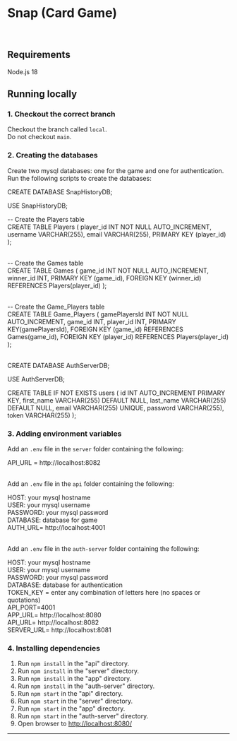 # Snap (Card Game)
<br>

## Requirements
Node.js 18

## Running locally

### 1. Checkout the correct branch

Checkout the branch called `local`. <br/>
Do not checkout `main`.

### 2. Creating the databases

Create two mysql databases: one  for the game and one for authentication. <br/>
Run the following scripts to create the databases:

CREATE DATABASE SnapHistoryDB;

USE SnapHistoryDB;

-- Create the Players table <br/>
CREATE TABLE Players (
  player_id INT NOT NULL AUTO_INCREMENT,
  username VARCHAR(255),
  email VARCHAR(255),
  PRIMARY KEY (player_id)
);<br/><br/>

-- Create the Games table <br/>
CREATE TABLE Games (
  game_id INT NOT NULL AUTO_INCREMENT,
  winner_id INT,
  PRIMARY KEY (game_id),
  FOREIGN KEY (winner_id) REFERENCES Players(player_id)
); <br/><br/>

-- Create the Game_Players table <br/>
CREATE TABLE Game_Players (
  gamePlayersId INT NOT NULL AUTO_INCREMENT,
  game_id INT,
  player_id INT,
  PRIMARY KEY(gamePlayersId),
  FOREIGN KEY (game_id) REFERENCES Games(game_id),
  FOREIGN KEY (player_id) REFERENCES Players(player_id)
); <br/><br/>

CREATE DATABASE AuthServerDB;

USE AuthServerDB;

CREATE TABLE IF NOT EXISTS users (
    id INT AUTO_INCREMENT PRIMARY KEY,
    first_name VARCHAR(255) DEFAULT NULL,
    last_name VARCHAR(255) DEFAULT NULL,
    email VARCHAR(255) UNIQUE,
    password VARCHAR(255),
    token VARCHAR(255)
);

### 3. Adding environment variables

Add an `.env` file in the `server` folder containing the following: <br/>

API_URL = http://localhost:8082 <br/> <br/>

Add an `.env` file in the `api` folder containing the following: <br/> 

  HOST: your mysql hostname<br/>
  USER: your mysql username<br/>
  PASSWORD: your mysql password<br/>
  DATABASE: database for game <br/>
  AUTH_URL= http://localhost:4001 <br/> <br/>


Add an `.env` file in the `auth-server` folder containing the following: <br/>

HOST: your mysql hostname <br/>
USER: your mysql username<br/>
PASSWORD: your mysql password<br/>
DATABASE: database for authentication <br/>
TOKEN_KEY = enter any combination of letters here (no spaces or quotations)<br/>
API_PORT=4001 <br/>
APP_URL= http://localhost:8080 <br/>
API_URL= http://localhost:8082 <br/>
SERVER_URL= http://localhost:8081 <br/>

### 4. Installing dependencies

1. Run `npm install` in the "api" directory.
2. Run `npm install` in the "server" directory.
3. Run `npm install` in the "app" directory.
4. Run `npm install` in the "auth-server" directory.
5. Run `npm start` in the "api" directory.
6. Run `npm start` in the "server" directory.
7. Run `npm start` in the "app" directory.
8. Run `npm start` in the "auth-server" directory.
9. Open browser to [http://localhost:8080/](http://localhost:8080/)

<hr>





